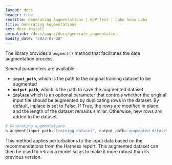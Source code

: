 ```yaml
---
layout: docs
header: true
seotitle: Generating Augmentations | NLP Test | John Snow Labs
title: Generating Augmentations
key: docs-install
permalink: /docs/pages/docs/generate_augmentation
modify_date: "2023-03-28"
---
```


<div class="main-docs" markdown="1"><div class="h3-box" markdown="1">

The library provides a `augment()` method that facilitates the data augmentation process. 

Several parameters are available: 
- **`input_path`**, which is the path to the original training dataset to be augmented
- **`output_path`**, which is the path to save the augmented dataset
- **`inplace`** which is an optional parameter that controls whether the original input file should be augmented by duplicating rows in the dataset. By default, inplace is set to False. If True, the rows are modified in place and the length of the dataset remains similar. Otherwise, new rows are added to the dataset.

```python
# Generating augmentations
h.augment(input_path='training_dataset', output_path='augmented_dataset', inplace=False)
```

This method applies perturbations to the input data based on the recommendations from the Harness report. This augmented dataset can then be used to retrain a model so as to make it more robust than its previous version.

</div></div>
